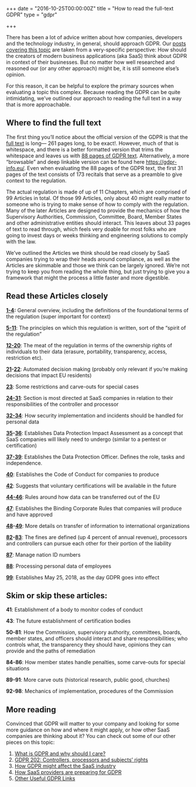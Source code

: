 +++
date = "2016-10-25T00:00:00Z"
title = "How to read the full-text GDPR"
type = "gdpr"

+++

There has been a lot of advice written about how companies, developers and the technology industry, in general, should approach GDPR. Our [posts covering this topic](https://enterpriseready.io/gdpr) are taken from a very-specific perspective: How should the creators of modern business applications (aka SaaS) think about GDPR in context of their businesses. But no matter how well researched and reasoned our (or any other approach) might be, it is still someone else’s opinion.

For this reason, it can be helpful to explore the primary sources when evaluating a topic this complex. Because reading the GDPR can be quite intimidating, we’ve outlined our approach to reading the full text in a way that is more approachable.


## Where to find the full text
The first thing you’ll notice about the official version of the GDPR is that the [full text](http://data.consilium.europa.eu/doc/document/ST-5419-2016-INIT/en/pdf) is long— 261 pages long, to be exact!. However, much of that is whitespace, and there is a better formatted version that trims the whitespace and leaves us with [88 pages of GDPR text](https://eur-lex.europa.eu/legal-content/EN/TXT/PDF/?uri=CELEX:32016R0679&from=EN). Alternatively, a more “browsable” and deep linkable version can be found here https://gdpr-info.eu/. Even when evaluating the 88 pages of the GDPR text, the first 31 pages of the text consists of 173 recitals that serve as a preamble to give context to the regulation.

The actual regulation is made of up of 11 Chapters, which are comprised of 99 Articles in total. Of those 99 Articles, only about 40 might really matter to someone who is trying to make sense of how to comply with the regulation. Many of the later Articles are designed to provide the mechanics of how the Supervisory Authorities, Commission, Committee, Board, Member States and other administrative entities should interact. This leaves about 33 pages of text to read through, which feels very doable for most folks who are going to invest days or weeks thinking and engineering solutions to comply with the law.

We’ve outlined the Articles we think should be read closely by SaaS companies trying to wrap their heads around compliance, as well as the Articles are skimmable and those we think can be largely ignored. We’re not trying to keep you from reading the whole thing, but just trying to give you a framework that might the process a little faster and more digestible.

## Read these Articles closely
**[1-4](https://gdpr-info.eu/chapter-1/):** General overview, including the definitions of the foundational terms of the regulation (super important for context)

**[5-11](https://gdpr-info.eu/chapter-2/)**: The principles on which this regulation is written, sort of the “spirit of the regulation”

**[12-20](https://gdpr-info.eu/chapter-3/)**: The meat of the regulation in terms of the ownership rights of individuals to their data (erasure, portability, transparency, access, restriction etc).

**[21](https://gdpr-info.eu/art-21-gdpr/)-[22](https://gdpr-info.eu/art-22-gdpr/)**: Automated decision making (probably only relevant if you’re making decisions that impact EU residents)

**[23](https://gdpr-info.eu/art-23-gdpr/)**: Some restrictions and carve-outs for special cases

**[24-31](https://gdpr-info.eu/chapter-4/#section-1)**: Section is most directed at SaaS companies in relation to their responsibilities of the controller and processor

**[32-34](https://gdpr-info.eu/chapter-4/#section-2)**: How security implementation and incidents should be handled for personal data

**[35](https://gdpr-info.eu/art-35-gdpr/)-[36](https://gdpr-info.eu/art-36-gdpr/)**: Establishes Data Protection Impact Assessment as a concept that SaaS companies will likely need to undergo (similar to a pentest or certification)

**[37-39](https://gdpr-info.eu/chapter-4/#section-4)**: Establishes the Data Protection Officer. Defines the role, tasks and independence.

**[40](https://gdpr-info.eu/art-40-gdpr/)**: Establishes the Code of Conduct for companies to produce

**[42](https://gdpr-info.eu/art-42-gdpr/)**: Suggests that voluntary certifications will be available in the future

**[44-46](https://gdpr-info.eu/chapter-5/)**: Rules around how data can be transferred out of the EU

**[47](https://gdpr-info.eu/art-47-gdpr/)**: Establishes the Binding Corporate Rules that companies will produce and have approved

**[48](https://gdpr-info.eu/art-48-gdpr/)-[49](https://gdpr-info.eu/art-49-gdpr/)**: More details on transfer of information to international organizations

**[82](https://gdpr-info.eu/art-82-gdpr/)-[83](https://gdpr-info.eu/art-83-gdpr/)**: The fines are defined (up 4 percent of annual revenue), processors and controllers can pursue each other for their portion of the liability

**[87](https://gdpr-info.eu/art-87-gdpr/)**: Manage nation ID numbers

**[88](https://gdpr-info.eu/art-88-gdpr/)**: Processing personal data of employees

**[99](https://gdpr-info.eu/art-99-gdpr/)**: Establishes May 25, 2018, as the day GDPR goes into effect


## **Skim or skip these articles:**
**41**: Establishment of a body to monitor codes of conduct

**43**: The future establishment of certification bodies

**50-81**: How the Commission, supervisory authority, committees, boards, member states, and officers should interact and share responsibilities; who controls what, the transparency they should have, opinions they can provide and the paths of remediation

**84-86**: How member states handle penalties, some carve-outs for special situations

**89-91**: More carve outs (historical research, public good, churches)

**92-98**: Mechanics of implementation, procedures of the Commission

## More reading
Convinced that GDPR will matter to your company and looking for some more guidance on how and where it might apply, or how other SaaS companies are thinking about it? You can check out some of our other pieces on this topic:

1. [What is GDPR and why should I care?](/gdpr//what-is-gdpr)
1. [GDPR 202: Controllers, processors and subjects’ rights](/gdpr/gdpr-202)
1. [How GDPR might affect the SaaS industry](/gdpr/gdpr-saas)
1. [How SaaS providers are preparing for GDPR](/gdpr/preparing-for-gdpr)
1. [Other Useful GDPR Links](/gdpr/useful-gdpr-links)
